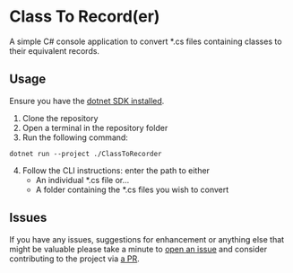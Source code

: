 # Class To Record(er)

A simple C# console application to convert *.cs files containing classes to their equivalent records.

## Usage

Ensure you have the [dotnet SDK installed](https://dotnet.microsoft.com/download).

1. Clone the repository
2. Open a terminal in the repository folder
3. Run the following command:

```shell
dotnet run --project ./ClassToRecorder
```

4. Follow the CLI instructions: enter the path to either 
   - An individual *.cs file or...
   - A folder containing the *.cs files you wish to convert

## Issues
If you have any issues, suggestions for enhancement or anything else that might be valuable please take a minute to [open an issue](https://github.com/bradtglass/ClassToRecorder/issues/new) and consider contributing to the project via [a PR](https://github.com/bradtglass/ClassToRecorder/pulls).

